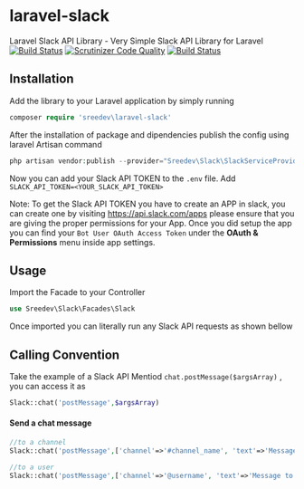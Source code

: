 # laravel-slack
Laravel Slack API Library - Very Simple Slack API Library for Laravel
[![Build Status](https://travis-ci.org/rsreedevan/laravel-slack.svg?branch=master)](https://travis-ci.org/rsreedevan/laravel-slack)
[![Scrutinizer Code Quality](https://scrutinizer-ci.com/g/rsreedevan/laravel-slack/badges/quality-score.png?b=master)](https://scrutinizer-ci.com/g/rsreedevan/laravel-slack/?branch=master)
[![Build Status](https://scrutinizer-ci.com/g/rsreedevan/laravel-slack/badges/build.png?b=master)](https://scrutinizer-ci.com/g/rsreedevan/laravel-slack/build-status/master)

## Installation 

Add the library to your Laravel application by simply running
```php 
composer require 'sreedev\laravel-slack' 
```

After the installation of package and dipendencies publish the config using laravel Artisan command
```php
php artisan vendor:publish --provider="Sreedev\Slack\SlackServiceProvider" --tag="config"
```

Now you can add your Slack API TOKEN to the ```.env``` file. Add ``` SLACK_API_TOKEN=<YOUR_SLACK_API_TOKEN> ``` 

Note: To get the Slack API TOKEN you have to create an APP in slack, you can create one by visiting https://api.slack.com/apps
please ensure that you are giving the proper permissions for your App. Once you did setup the app you can find your ``` Bot User OAuth Access Token ``` under
the **OAuth & Permissions** menu inside app settings.

## Usage 

Import the Facade to your Controller 

```php 
use Sreedev\Slack\Facades\Slack
```

Once imported you can literally run any Slack API requests as shown bellow 

## Calling Convention

Take the example of a Slack API Mentiod ```chat.postMessage($argsArray)``` , you can access it as 
```php 
Slack::chat('postMessage',$argsArray)
```

#### Send a chat message 

```php
//to a channel
Slack::chat('postMessage',['channel'=>'#channel_name', 'text'=>'Message to be send');

//to a user
Slack::chat('postMessage',['channel'=>'@username', 'text'=>'Message to be send');
```
